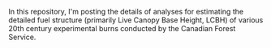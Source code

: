 In this repository, I'm posting the details of analyses for estimating the detailed fuel structure (primarily Live Canopy Base Height, LCBH) of various 20th century experimental burns conducted by the Canadian Forest Service. 

